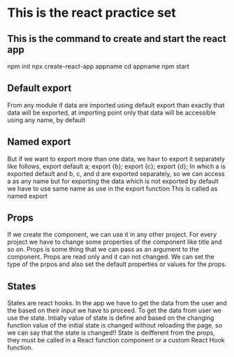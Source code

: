 # This is the react practice set

<!-- This is the command to create and start the react app -->

## This is the command to create and start the react app
npm init
npx create-react-app appname
cd appname
npm start

<!-- Default export -->

## Default export
From any module if data are imported using default export than exactly that data will be exported, at importing point only that data will be accessible using any name, by default

<!-- Named export -->

## Named export
But if we want to export more than one data, we havr to export it separately like follows,
    export default a;
    export {b};
    export {c};
    export {d};
In which a is exported default and b, c, and d are exported separately, so we can access a as any name but for exporting the data which is not exported by default we have to use same name as use in the export function
This is called as named export

<!-- Props -->

## Props
If we create the component, we can use it in any other project.
For every project we have to change some properties of the component like title and so on.
Props is some thing that we can pass as an argument to the component.
Props are read only and it can not changed.
We can set the type of the prpos and also set the default properties or values for the props.

<!-- States -->

## States

States are react hooks.
In the app we have to get the data from the user and the based on their input we have to proceed.
To get the data from user we use the state.
Intially value of state is define and based on the changing function value of the initial state is changed without reloading the page, so we can say that the state is changed!!
State is deifferent from the props, they must be called in a React function component or a custom React Hook function.
